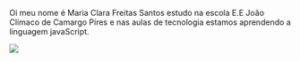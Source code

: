 Oi meu nome é Maria Clara Freitas Santos 
estudo na escola E.E João Clímaco de Camargo Píres
e nas aulas de tecnologia estamos aprendendo a linguagem javaScript.

![](https://media1.tenor.com/m/DM7SdBiQKhEAAAAd/cat-underwater.gif)

